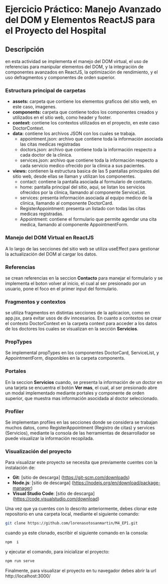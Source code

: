 # Ejercicio Práctico: Manejo Avanzado del DOM y Elementos ReactJS para el Proyecto del Hospital
## Descripción
en esta actividad se implementa el manejo del DOM virtual, el uso de referencias para manipular elementos del DOM, y la integración de componentes avanzados en ReactJS, la optimización de rendimiento, y el uso defragmentos y componentes de orden superior.


### Estructura principal de carpetas
- **assets:** carpeta que contiene los elementos graficos del sitio web, en este caso, imagenes.
- **components:** carpeta que contiene todos los componentes creados y utilizados en el sitio web, como header y footer.
- **context:** contiene los contextos utilizados en el proyecto, en este caso DoctorContext.
- **data:** contiene los archivos JSON con los cuales se trabaja.
  - appointment.json: archivo que contiene toda la información asociada las citas medicas registradas
  - doctors.json: archivo que contiene toda la información respecto a cada doctor de la clinica.
  - services.json: archivo que contiene toda la información respecto a cada servicio medico ofrecido por la clinica a sus pacientes.
- **views:** contienen la estructura basica de las 5 pantallas principales del sitio web, desde ellas se llaman y utilizan los componentes.
  - contact: contiene la pantalla asociada al formulario de contacto.
  - home: pantalla principal del sitio, aqui, se listan los servicios ofrecidos por la clinica, llamando al componente ServiceList.
  - services: presenta información asociada al equipo medico de la clinica, llamando al componente DoctorCard.
  - RegisterAppointment: presenta un listado con todas las citas medicas registradas.
  - Appointment: contiene el formulario que permite agendar una cita medica, llamando al componente AppointmentForm.

### Manejo del DOM Virtual en ReactJS
A lo largo de las secciones del sitio web se utiliza useEffect para gestionar la actualización del DOM al cargar los datos.
### Referencias
se crean referencias en la seccion **Contacto** para manejar el formulario y se implementa el boton volver al inicio, el cual al ser presionado por un usuario, pone el foco en el primer input del formulario.
### Fragmentos y contextos
se utiliza fragmentos en distintas secciones de la aplicacion, como en app.jsx, para evitar usos de div inncesarios. En cuanto a contextos se crear el contexto DoctorContext en la carpeta context para acceder a los datos de los doctores los cuales se visualizan en la sección **Servicios**.
### PropTypes
Se implemental propTypes en los componentes DoctorCard, ServiceList, y AppointmentForm, disponibles en la carpeta components.
### Portales
En la seccion **Servicios** cuando, se presenta la información de un doctor en una tarjeta se encuentra el botón **Ver mas**, el cual, al ser presionado abre un modal implementado mediante portales y componente de orden superior, que muestra mas información asocidada al doctor seleccionado.
### Profiler
Se implementan profiles en las secciones donde se considera se trabajan muchos datos, como RegisterAppointment (Registro de citas) y services (Servicios),  mediante la consola de las herramientas de desarrollador se puede visualizar la información recopilada.

 ### Visualización del proyecto
Para visualizar este proyecto se necesita que previamente cuentes con la instalación de:
- **Git**: [sitio de descarga] (https://git-scm.com/downloads)
- **Node.js**: [sitio de descarga] (https://nodejs.org/en/download/package-manager)
- **Visual Studio Code**: [sitio de descarga] (https://code.visualstudio.com/download)
  
Una vez que ya cuentes con lo descrito anteriormente, debes clonar este repositorio en una carpeta local, mediante el siguiente comando:
```bash
git clone https://github.com/lorenasotosanmartin/M4_EP1.git
```
cuando ya este clonado, escribir el siguiente comando en la consola: 
```bash
npm  i
```
y ejecutar el comando, para inicializar el proyecto: 
```bash
npm run serve
```
Finalmente, para visualizar el proyecto en tu navegador debes abrir la url http://localhost:3000/ 
